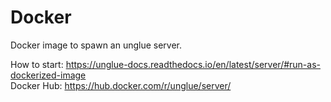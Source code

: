 # Docker

Docker image to spawn an unglue server.

How to start: https://unglue-docs.readthedocs.io/en/latest/server/#run-as-dockerized-image  
Docker Hub: https://hub.docker.com/r/unglue/server/